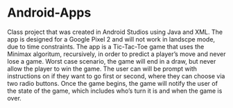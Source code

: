 # Android-Apps
Class project that was created in Android Studios using Java and XML.
The app is designed for a Google Pixel 2 and will not work in landscpe mode, due to time constraints. 
The app is a Tic-Tac-Toe game that uses the Minimax algoritum, recursively, in order to predict a player’s move and never lose a game. 
Worst case scenario, the game will end in a draw, but never allow the player to win the game.
The user can will be prompt with instructions on if they want to go first or second, where they can choose via two radio buttons. 
Once the game begins, the game will notify the user of the state of the game, which includes who’s turn it is and when the game is over. 
